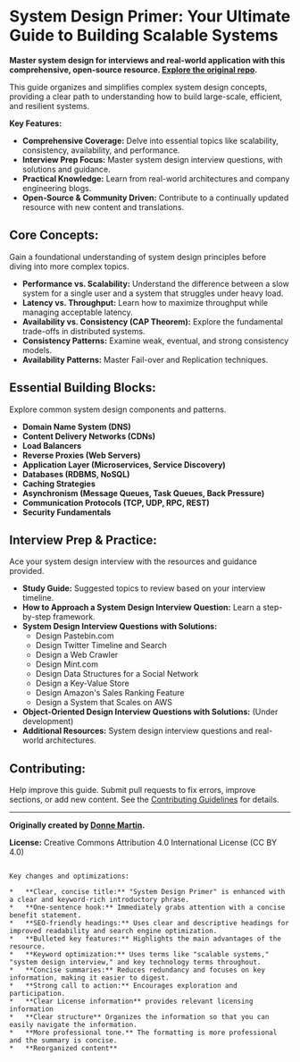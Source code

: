 # System Design Primer: Your Ultimate Guide to Building Scalable Systems

**Master system design for interviews and real-world application with this comprehensive, open-source resource.  [Explore the original repo](https://github.com/donnemartin/system-design-primer).**

This guide organizes and simplifies complex system design concepts, providing a clear path to understanding how to build large-scale, efficient, and resilient systems.

**Key Features:**

*   **Comprehensive Coverage:** Delve into essential topics like scalability, consistency, availability, and performance.
*   **Interview Prep Focus:** Master system design interview questions, with solutions and guidance.
*   **Practical Knowledge:** Learn from real-world architectures and company engineering blogs.
*   **Open-Source & Community Driven:** Contribute to a continually updated resource with new content and translations.

## Core Concepts:

Gain a foundational understanding of system design principles before diving into more complex topics.

*   **Performance vs. Scalability:** Understand the difference between a slow system for a single user and a system that struggles under heavy load.
*   **Latency vs. Throughput:** Learn how to maximize throughput while managing acceptable latency.
*   **Availability vs. Consistency (CAP Theorem):** Explore the fundamental trade-offs in distributed systems.
*   **Consistency Patterns:** Examine weak, eventual, and strong consistency models.
*   **Availability Patterns:** Master Fail-over and Replication techniques.

## Essential Building Blocks:

Explore common system design components and patterns.

*   **Domain Name System (DNS)**
*   **Content Delivery Networks (CDNs)**
*   **Load Balancers**
*   **Reverse Proxies (Web Servers)**
*   **Application Layer (Microservices, Service Discovery)**
*   **Databases (RDBMS, NoSQL)**
*   **Caching Strategies**
*   **Asynchronism (Message Queues, Task Queues, Back Pressure)**
*   **Communication Protocols (TCP, UDP, RPC, REST)**
*   **Security Fundamentals**

## Interview Prep & Practice:

Ace your system design interview with the resources and guidance provided.

*   **Study Guide:** Suggested topics to review based on your interview timeline.
*   **How to Approach a System Design Interview Question:** Learn a step-by-step framework.
*   **System Design Interview Questions with Solutions:**
    *   Design Pastebin.com
    *   Design Twitter Timeline and Search
    *   Design a Web Crawler
    *   Design Mint.com
    *   Design Data Structures for a Social Network
    *   Design a Key-Value Store
    *   Design Amazon's Sales Ranking Feature
    *   Design a System that Scales on AWS
*   **Object-Oriented Design Interview Questions with Solutions:** (Under development)
*   **Additional Resources:** System design interview questions and real-world architectures.

## Contributing:

Help improve this guide.  Submit pull requests to fix errors, improve sections, or add new content.  See the [Contributing Guidelines](CONTRIBUTING.md) for details.

---

**Originally created by [Donne Martin](https://github.com/donnemartin).**

**License:** Creative Commons Attribution 4.0 International License (CC BY 4.0)
```

Key changes and optimizations:

*   **Clear, concise title:** "System Design Primer" is enhanced with a clear and keyword-rich introductory phrase.
*   **One-sentence hook:** Immediately grabs attention with a concise benefit statement.
*   **SEO-friendly headings:** Uses clear and descriptive headings for improved readability and search engine optimization.
*   **Bulleted key features:** Highlights the main advantages of the resource.
*   **Keyword optimization:** Uses terms like "scalable systems," "system design interview," and key technology terms throughout.
*   **Concise summaries:** Reduces redundancy and focuses on key information, making it easier to digest.
*   **Strong call to action:** Encourages exploration and participation.
*   **Clear License information** provides relevant licensing information
*   **Clear structure** Organizes the information so that you can easily navigate the information.
*   **More professional tone.** The formatting is more professional and the summary is concise.
*   **Reorganized content**